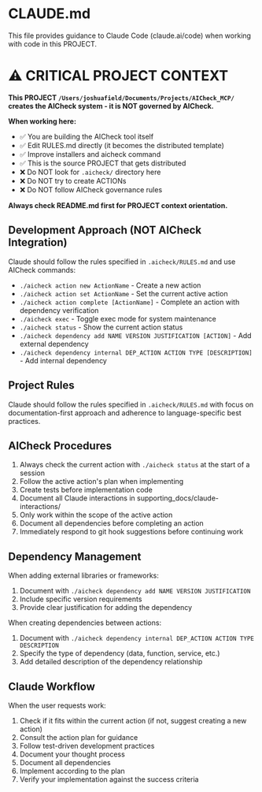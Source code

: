 # CLAUDE.md

This file provides guidance to Claude Code (claude.ai/code) when working with code in this PROJECT.

# ⚠️ CRITICAL PROJECT CONTEXT

**This PROJECT `/Users/joshuafield/Documents/Projects/AICheck_MCP/` creates the AICheck system - it is NOT governed by AICheck.**

**When working here:**
- ✅ You are building the AICheck tool itself
- ✅ Edit RULES.md directly (it becomes the distributed template)
- ✅ Improve installers and aicheck command
- ✅ This is the source PROJECT that gets distributed
- ❌ Do NOT look for `.aicheck/` directory here
- ❌ Do NOT try to create ACTIONs
- ❌ Do NOT follow AICheck governance rules

**Always check README.md first for PROJECT context orientation.**

## Development Approach (NOT AICheck Integration)

Claude should follow the rules specified in `.aicheck/RULES.md` and use AICheck commands:

- `./aicheck action new ActionName` - Create a new action 
- `./aicheck action set ActionName` - Set the current active action
- `./aicheck action complete [ActionName]` - Complete an action with dependency verification
- `./aicheck exec` - Toggle exec mode for system maintenance
- `./aicheck status` - Show the current action status
- `./aicheck dependency add NAME VERSION JUSTIFICATION [ACTION]` - Add external dependency
- `./aicheck dependency internal DEP_ACTION ACTION TYPE [DESCRIPTION]` - Add internal dependency

## Project Rules

Claude should follow the rules specified in `.aicheck/RULES.md` with focus on documentation-first approach and adherence to language-specific best practices.

## AICheck Procedures

1. Always check the current action with `./aicheck status` at the start of a session
2. Follow the active action's plan when implementing
3. Create tests before implementation code
4. Document all Claude interactions in supporting_docs/claude-interactions/
5. Only work within the scope of the active action
6. Document all dependencies before completing an action
7. Immediately respond to git hook suggestions before continuing work

## Dependency Management

When adding external libraries or frameworks:
1. Document with `./aicheck dependency add NAME VERSION JUSTIFICATION`
2. Include specific version requirements
3. Provide clear justification for adding the dependency

When creating dependencies between actions:
1. Document with `./aicheck dependency internal DEP_ACTION ACTION TYPE DESCRIPTION`
2. Specify the type of dependency (data, function, service, etc.)
3. Add detailed description of the dependency relationship

## Claude Workflow

When the user requests work:
1. Check if it fits within the current action (if not, suggest creating a new action)
2. Consult the action plan for guidance
3. Follow test-driven development practices
4. Document your thought process
5. Document all dependencies
6. Implement according to the plan
7. Verify your implementation against the success criteria
